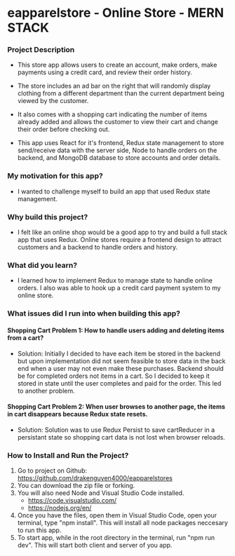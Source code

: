 # eapparelstore - Online Store - MERN STACK 

### Project Description
- This store app allows users to create an account, make orders, make payments using a credit card, and review their order history.  
- The store includes an ad bar on the right that will randomly display clothing from a different department than the current department being viewed by the customer. 
- It also comes with a shopping cart indicating the number of items already added and allows the customer to view their cart and change their order before checking out.

- This app uses React for it's frontend, Redux state management to store send/receive data with the server side, Node to handle orders on the backend, and MongoDB database to store accounts and order details. 

### My motivation for this app?  
- I wanted to challenge myself to build an app that used Redux state management. 

### Why build this project?
- I felt like an online shop would be a good app to try and build a full stack app that uses Redux.  Online stores require a frontend design to attract customers and a backend to handle orders and history.

### What did you learn?
- I learned how to implement Redux to manage state to handle online orders.  I also was able to hook up a credit card payment system to my online store.  

### What issues did I run into when building this app?  

#### Shopping Cart Problem 1: How to handle users adding and deleting items from a cart?  
- Solution: Initially I decided to have each item be stored in the backend but upon implementation did not seem feasible to store data in the back end when a user may not even make these purchases.  Backend should be for completed orders not items in a cart.  So I decided to keep it stored in state until the user completes and paid for the order.  This led to another problem.  
#### Shopping Cart Problem 2: When user browses to another page, the items in cart disappears because Redux state resets.  
- Solution: Solution was to use Redux Persist to save cartReducer in a persistant state so shopping cart data is not lost when browser reloads.  
 
### How to Install and Run the Project? 
1. Go to project on Github: https://github.com/drakenguyen4000/eapparelstores
2. You can download the zip file or forking.  
3. You will also need Node and Visual Studio Code installed.  
   - https://code.visualstudio.com/
   - https://nodejs.org/en/
4. Once you have the files, open them in Visual Studio Code, open your terminal, type "npm install".  This will install all node packages neccesary to run this app.  
5. To start app, while in the root directory in the terminal, run "npm run dev".  This will start both client and server of you app.